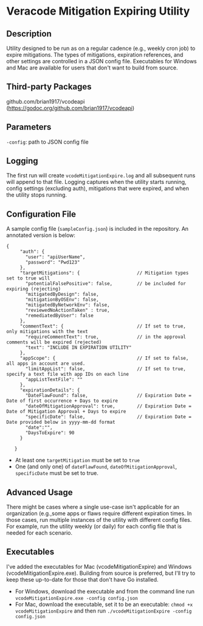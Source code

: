 # Veracode Mitigation Expiring Utility

## Description
Utility designed to be run as on a regular cadence (e.g., weekly cron job) to expire mitigations. 
The types of mitigations, expiration references, and other settings are controlled in a JSON config file. Executables
for Windows and Mac are available for users that don't want to build from source.

## Third-party Packages
github.com/brian1917/vcodeapi (https://godoc.org/github.com/brian1917/vcodeapi)

## Parameters
`-config`: path to JSON config file

## Logging
The first run will create `vcodeMitigationExpire.log` and all subsequent runs will append to that file.
Logging captures when the utility starts running, config settings (excluding auth), mitigations that were expired, 
and when the utility stops running.

## Configuration File
A sample config file (`sampleConfig.json`) is included in the repository. An annotated version is below:
```
{
     "auth": {
       "user": "apiUserName",
       "password": "Pwd123"
     },
     "targetMitigations": {                     // Mitigation types set to true will
       "potentialFalsePositive": false,         // be included for expiring (rejecting)
       "mitigatedByDesign": false,
       "mitigationByOSEnv": false,
       "mitigatedByNetworkEnv": false,
       "reviewedNoActionTaken" : true,
       "remediatedByUser": false
     },
     "commentText": {                           // If set to true, only mitigations with the text
       "requireCommentText": true,              // in the approval comments will be expired (rejected)
       "text": "INCLUDE IN EXPIRATION UTILITY"
     },
     "appScope": {                              // If set to false, all apps in account are used.
       "limitAppList": false,                   // If set to true, specify a text file with app IDs on each line
       "appListTextFile": ""
     },
     "expirationDetails": {
       "DateFlawFound": false,                  // Expiration Date = Date of first occurrence + Days to expire
       "dateOfMitigationApproval": true,        // Expiration Date = Date of Mitigation Approval + Days to expire
       "specificDate": false,                   // Expiration Date = Date provided below in yyyy-mm-dd format
       "date":"",
       "DaysToExpire": 90
     }

   }
 ```
* At least one `targetMitigation` must be set to `true`
* One (and only one) of `dateFlawFound`, `dateOfMitigationApproval`, `specificDate` must be set to true.

## Advanced Usage
There might be cases where a single use-case isn't applicable for an organization (e.g.,some apps or
flaws require different expiration times. In those cases, run multiple instances of the utility with different config files.
For example, run the utility weekly (or daily) for each config file that is needed for each scenario.

## Executables
I've added the executables for Mac (vcodeMitigationExpire) and Windows (vcodeMitigationExpire.exe).
Building from source is preferred, but I'll try to keep these up-to-date for those that don't have Go installed.
* For Windows, download the executable and from the command line run `vcodeMitigationExpire.exe -config config.json`
* For Mac, download the executable, set it to be an executable: `chmod +x vcodeMitigationExpire` and then run `./vcodeMitigationExpire -config config.json`
